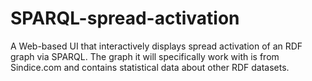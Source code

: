 SPARQL-spread-activation
========================

A Web-based UI that interactively displays spread activation of an RDF graph via SPARQL. The graph it will specifically work with is from Sindice.com and contains statistical data about other RDF datasets.
